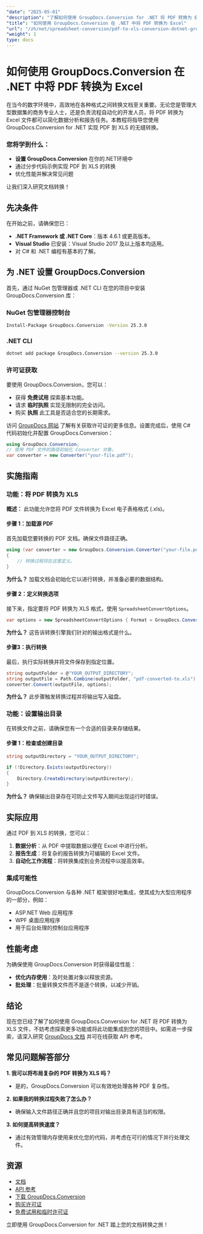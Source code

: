 ```yaml
---
"date": "2025-05-01"
"description": "了解如何使用 GroupDocs.Conversion for .NET 将 PDF 转换为 Excel。遵循包含代码示例的分步指南，优化您的数据工作流程。"
"title": "如何使用 GroupDocs.Conversion 在 .NET 中将 PDF 转换为 Excel"
"url": "/zh/net/spreadsheet-conversion/pdf-to-xls-conversion-dotnet-groupdocs/"
"weight": 1
type: docs
---
```

# 如何使用 GroupDocs.Conversion 在 .NET 中将 PDF 转换为 Excel

在当今的数字环境中，高效地在各种格式之间转换文档至关重要。无论您是管理大型数据集的商务专业人士，还是负责流程自动化的开发人员，将 PDF 转换为 Excel 文件都可以简化数据分析和报告任务。本教程将指导您使用 GroupDocs.Conversion for .NET 实现 PDF 到 XLS 的无缝转换。

### 您将学到什么：
- **设置 GroupDocs.Conversion** 在你的.NET环境中
- 通过分步代码示例实现 PDF 到 XLS 的转换
- 优化性能并解决常见问题

让我们深入研究文档转换！

## 先决条件

在开始之前，请确保您已：
- **.NET Framework 或 .NET Core**：版本 4.6.1 或更高版本。
- **Visual Studio** 已安装：Visual Studio 2017 及以上版本均适用。
- 对 C# 和 .NET 编程有基本的了解。

## 为 .NET 设置 GroupDocs.Conversion

首先，通过 NuGet 包管理器或 .NET CLI 在您的项目中安装 GroupDocs.Conversion 库：

### **NuGet 包管理器控制台**
```bash
Install-Package GroupDocs.Conversion -Version 25.3.0
```

### **.NET CLI**
```bash
dotnet add package GroupDocs.Conversion --version 25.3.0
```

### 许可证获取
要使用 GroupDocs.Conversion，您可以：
- 获得 **免费试用** 探索基本功能。
- 请求 **临时执照** 实现无限制的完全访问。
- 购买 **执照** 此工具是否适合您的长期需求。

访问 [GroupDocs 网站](https://purchase.groupdocs.com/buy) 了解有关获取许可证的更多信息。设置完成后，使用 C# 代码初始化并配置 GroupDocs.Conversion：

```csharp
using GroupDocs.Conversion;
// 使用 PDF 文件的路径初始化 Converter 对象。
var converter = new Converter("your-file.pdf");
```

## 实施指南

### 功能：将 PDF 转换为 XLS

**概述：** 此功能允许您将 PDF 文件转换为 Excel 电子表格格式 (.xls)。

#### 步骤 1：加载源 PDF
首先加载您要转换的 PDF 文档。确保文件路径正确。

```csharp
using (var converter = new GroupDocs.Conversion.Converter("your-file.pdf"))
{
    // 转换过程将在这里定义。
}
```
**为什么？** 加载文档会初始化它以进行转换，并准备必要的数据结构。

#### 步骤 2：定义转换选项
接下来，指定要将 PDF 转换为 XLS 格式，使用 `SpreadsheetConvertOptions`。

```csharp
var options = new SpreadsheetConvertOptions { Format = GroupDocs.Conversion.FileTypes.SpreadsheetFileType.Xls };
```
**为什么？** 这告诉转换引擎我们针对的输出格式是什么。

#### 步骤3：执行转换
最后，执行实际转换并将文件保存到指定位置。

```csharp
string outputFolder = @"YOUR_OUTPUT_DIRECTORY";
string outputFile = Path.Combine(outputFolder, "pdf-converted-to.xls");
converter.Convert(outputFile, options);
```
**为什么？** 此步骤触发转换过程并将输出写入磁盘。

### 功能：设置输出目录
在转换文件之前，请确保您有一个合适的目录来存储结果。

#### 步骤 1：检查或创建目录

```csharp
string outputDirectory = "YOUR_OUTPUT_DIRECTORY";

if (!Directory.Exists(outputDirectory))
{
    Directory.CreateDirectory(outputDirectory);
}
```
**为什么？** 确保输出目录存在可防止文件写入期间出现运行时错误。

## 实际应用
通过 PDF 到 XLS 的转换，您可以：
1. **数据分析**：从 PDF 中提取数据以便在 Excel 中进行分析。
2. **报告生成**：将复杂的报告转换为可编辑的 Excel 文件。
3. **自动化工作流程**：将转换集成到业务流程中以提高效率。

### 集成可能性
GroupDocs.Conversion 与各种 .NET 框架很好地集成，使其成为大型应用程序的一部分，例如：
- ASP.NET Web 应用程序
- WPF 桌面应用程序
- 用于后台处理的控制台应用程序

## 性能考虑
为确保使用 GroupDocs.Conversion 时获得最佳性能：
- **优化内存使用**：及时处置对象以释放资源。
- **批处理**：批量转换文件而不是逐个转换，以减少开销。

## 结论
现在您已经了解了如何使用 GroupDocs.Conversion for .NET 将 PDF 转换为 XLS 文件，不妨考虑探索更多功能或将此功能集成到您的项目中。如需进一步探索，请深入研究 [GroupDocs 文档](https://docs.groupdocs.com/conversion/net/) 并可在线获取 API 参考。

## 常见问题解答部分
**1. 我可以将布局复杂的 PDF 转换为 XLS 吗？**
- 是的，GroupDocs.Conversion 可以有效地处理各种 PDF 复杂性。

**2. 如果我的转换过程失败了怎么办？**
- 确保输入文件路径正确并且您的项目对输出目录具有适当的权限。

**3. 如何提高转换速度？**
- 通过有效管理内存使用来优化您的代码，并考虑在可行的情况下并行处理文件。

## 资源
- [文档](https://docs.groupdocs.com/conversion/net/)
- [API 参考](https://reference.groupdocs.com/conversion/net/)
- [下载 GroupDocs.Conversion](https://releases.groupdocs.com/conversion/net/)
- [购买许可证](https://purchase.groupdocs.com/buy)
- [免费试用和临时许可证](https://releases.groupdocs.com/conversion/net/)

立即使用 GroupDocs.Conversion for .NET 踏上您的文档转换之旅！